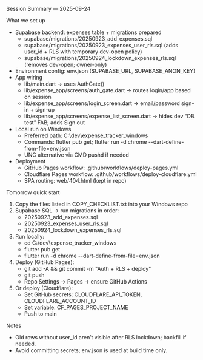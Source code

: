 Session Summary — 2025-09-24

What we set up
- Supabase backend: expenses table + migrations prepared
  - supabase/migrations/20250923_add_expenses.sql
  - supabase/migrations/20250923_expenses_user_rls.sql (adds user_id + RLS with temporary dev-open policy)
  - supabase/migrations/20250924_lockdown_expenses_rls.sql (removes dev-open; owner-only)
- Environment config: env.json (SUPABASE_URL, SUPABASE_ANON_KEY)
- App wiring
  - lib/main.dart → uses AuthGate()
  - lib/expense_app/screens/auth_gate.dart → routes login/app based on session
  - lib/expense_app/screens/login_screen.dart → email/password sign-in + sign-up
  - lib/expense_app/screens/expense_list_screen.dart → hides dev “DB test” FAB; adds Sign out
- Local run on Windows
  - Preferred path: C:\dev\expense_tracker_windows
  - Commands: flutter pub get; flutter run -d chrome --dart-define-from-file=env.json
  - UNC alternative via CMD pushd if needed
- Deployment
  - GitHub Pages workflow: .github/workflows/deploy-pages.yml
  - Cloudflare Pages workflow: .github/workflows/deploy-cloudflare.yml
  - SPA routing: web/404.html (kept in repo)

Tomorrow quick start
1) Copy the files listed in COPY_CHECKLIST.txt into your Windows repo
2) Supabase SQL → run migrations in order:
   - 20250923_add_expenses.sql
   - 20250923_expenses_user_rls.sql
   - 20250924_lockdown_expenses_rls.sql
3) Run locally:
   - cd C:\dev\expense_tracker_windows
   - flutter pub get
   - flutter run -d chrome --dart-define-from-file=env.json
4) Deploy (GitHub Pages):
   - git add -A && git commit -m "Auth + RLS + deploy"
   - git push
   - Repo Settings → Pages → ensure GitHub Actions
5) Or deploy (Cloudflare):
   - Set GitHub secrets: CLOUDFLARE_API_TOKEN, CLOUDFLARE_ACCOUNT_ID
   - Set variable: CF_PAGES_PROJECT_NAME
   - Push to main

Notes
- Old rows without user_id aren’t visible after RLS lockdown; backfill if needed.
- Avoid committing secrets; env.json is used at build time only.

